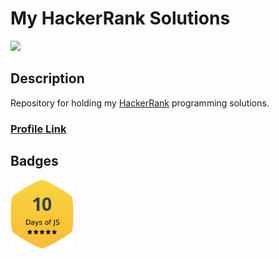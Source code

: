 # My HackerRank Solutions

<!-- ![HackerRack Logo](https://hrcdn.net/fcore/assets/brand/h_mark_sm-966d2b45e3.svg) -->

<img src="https://hrcdn.net/fcore/assets/brand/h_mark_sm-966d2b45e3.svg" width="20%">

## Description

Repository for holding my [HackerRank](https://www.hackerrank.com/) programming solutions.

### [Profile Link](https://www.hackerrank.com/harrison_r_welch)

## Badges

<img src="https://github.com/HarrisonWelch/MyHackerRankSolutions/blob/master/Resources/10doj5.png" width="20%">


<!-- [hr_logo]:  -->
